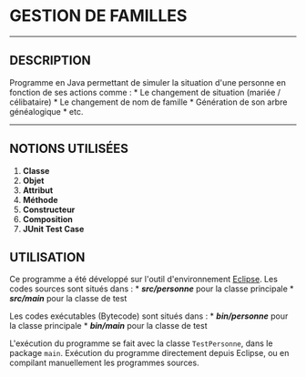 # GESTION DE FAMILLES
-----------------

## DESCRIPTION

Programme en Java permettant de simuler la situation d'une personne en fonction de ses actions comme :
	* Le changement de situation (mariée / célibataire)
	* Le changement de nom de famille
	* Génération de son arbre généalogique
	* etc.

-----------------

## NOTIONS UTILISÉES

1. **Classe**
2. **Objet**
3. **Attribut**
4. **Méthode**
5. **Constructeur**
6. **Composition**
7. **JUnit Test Case**

## UTILISATION
Ce programme a été développé sur l'outil d'environnement [Eclipse](http://www.eclipse.org/downloads/).
Les codes sources sont situés dans :
	* _**src/personne**_ pour la classe principale
	* _**src/main**_ pour la classe de test

Les codes exécutables (Bytecode) sont situés dans :
	* _**bin/personne**_ pour la classe principale
	* _**bin/main**_ pour la classe de test

L'exécution du programme se fait avec la classe `TestPersonne`, dans le package `main`.
Exécution du programme directement depuis Eclipse, ou en compilant manuellement les programmes sources.